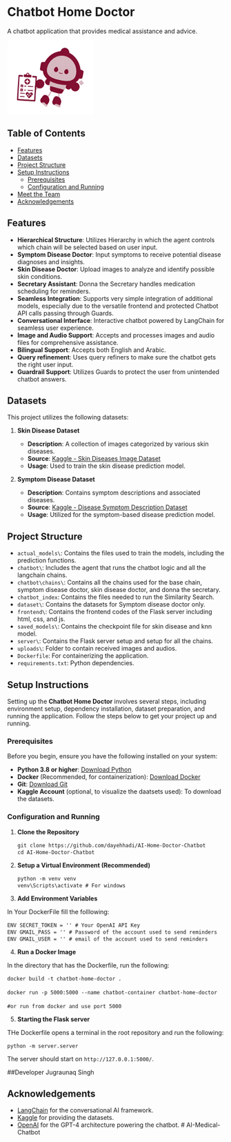 # Chatbot Home Doctor

A chatbot application that provides medical assistance and advice.

<img src="frontend/images/symptom_disease_icon.png" alt="Symptom Disease Icon" width="200" height="170" />

## Table of Contents

- [Features](#features)
- [Datasets](#datasets)
- [Project Structure](#project-structure)
- [Setup Instructions](#setup-instructions)
  - [Prerequisites](#prerequisites)
  - [Configuration and Running](#configuration-and-running)
- [Meet the Team](#meet-the-team)
- [Acknowledgements](#acknowledgements)

## Features

- **Hierarchical Structure**: Utilizes Hierarchy in which the agent controls which chain will be selected based on user input.
- **Symptom Disease Doctor**: Input symptoms to receive potential disease diagnoses and insights.
- **Skin Disease Doctor**: Upload images to analyze and identify possible skin conditions.
- **Secretary Assistant**: Donna the Secretary handles medication scheduling for reminders.
- **Seamless Integration**: Supports very simple integration of additional models, especially due to the versatile frontend and protected Chatbot API calls passing through Guards.
- **Conversational Interface**: Interactive chatbot powered by LangChain for seamless user experience.
- **Image and Audio Support**: Accepts and processes images and audio files for comprehensive assistance.
- **Bilingual Support**: Accepts both English and Arabic.
- **Query refinement**: Uses query refiners to make sure the chatbot gets the right user input.
- **Guardrail Support**: Utilizes Guards to protect the user from unintended chatbot answers.

## Datasets

This project utilizes the following datasets:

1. **Skin Disease Dataset**
   - **Description**: A collection of images categorized by various skin diseases.
   - **Source**: [Kaggle - Skin Diseases Image Dataset](https://www.kaggle.com/datasets/ismailpromus/skin-diseases-image-dataset)
   - **Usage**: Used to train the skin disease prediction model.

2. **Symptom Disease Dataset**
   - **Description**: Contains symptom descriptions and associated diseases.
   - **Source**: [Kaggle - Disease Symptom Description Dataset](https://www.kaggle.com/datasets/itachi9604/disease-symptom-description-dataset)
   - **Usage**: Utilized for the symptom-based disease prediction model.

## Project Structure

- `actual_models\`: Contains the files used to train the models, including the prediction functions.
- `chatbot\`: Includes the agent that runs the chatbot logic and all the langchain chains.
- `chatbot\chains\`: Contains all the chains used for the base chain, symptom disease doctor, skin disease doctor, and donna the secretary.
- `chatbot_index`: Contains the files needed to run the Similarity Search.
- `dataset\`: Contains the datasets for Symptom disease doctor only.
- `frontend\`: Contains the frontend codes of the Flask server including html, css, and js.
- `saved_models\`: Contains the checkpoint file for skin disease and knn model.
- `server\`: Contains the Flask server setup and setup for all the chains.
- `uploads\`: Folder to contain received images and audios.
- `Dockerfile`: For containerizing the application.
- `requirements.txt`: Python dependencies.

## Setup Instructions

Setting up the **Chatbot Home Doctor** involves several steps, including environment setup, dependency installation, dataset preparation, and running the application. Follow the steps below to get your project up and running.

### Prerequisites

Before you begin, ensure you have the following installed on your system:

- **Python 3.8 or higher**: [Download Python](https://www.python.org/downloads/)
- **Docker** (Recommended, for containerization): [Download Docker](https://www.docker.com/get-started)
- **Git**: [Download Git](https://git-scm.com/downloads)
- **Kaggle Account** (optional, to visualize the daatsets used): To download the datasets.

### Configuration and Running
1. **Clone the Repository**

   ```
   git clone https://github.com/dayehhadi/AI-Home-Doctor-Chatbot
   cd AI-Home-Doctor-Chatbot
   ```
2. **Setup a Virtual Environment (Recommended)**

   ```
   python -m venv venv
   venv\Scripts\activate # For windows
   ```

3. **Add Environment Variables**

In Your DockerFile fill the folllowing:

   ```
   ENV SECRET_TOKEN = '' # Your OpenAI API Key 
   ENV GMAIL_PASS = '' # Password of the account used to send reminders
   ENV GMAIL_USER = '' # email of the account used to send reminders
   ```

4. **Run a Docker Image**

In the directory that has the Dockerfile, run the following:
   ```
   docker build -t chatbot-home-doctor .

   docker run -p 5000:5000 --name chatbot-container chatbot-home-doctor

   #or run from docker and use port 5000 
   ```
5. **Starting the Flask server**

THe Dockerfile opens a terminal in the root repository and run the following:

   ```
   python -m server.server
   ```
The server should start on `http://127.0.0.1:5000/`.

##Developer
Jugraunaq Singh

## Acknowledgements
- [LangChain](https://www.langchain.com/) for the conversational AI framework.
- [Kaggle](https://www.kaggle.com/) for providing the datasets.
- [OpenAI](https://openai.com/) for the GPT-4 architecture powering the chatbot.
#   A I - M e d i c a l - C h a t b o t 
 
 
